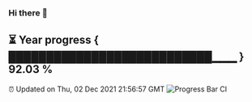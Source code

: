 ### Hi there 👋
⏳ Year progress { ███████████████████████████▁▁▁ } 92.03 %
---
⏰ Updated on Thu, 02 Dec 2021 21:56:57 GMT
![Progress Bar CI](https://github.com/liununu/liununu/workflows/Progress%20Bar%20CI/badge.svg)
